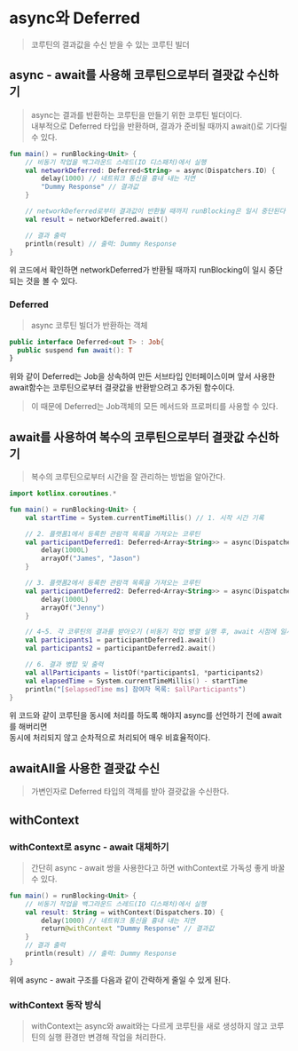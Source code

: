 # async와 Deferred 
> 코루틴의 결과값을 수신 받을 수 있는 코루틴 빌더

## async - await를 사용해 코루틴으로부터 결괏값 수신하기
> async는 결과를 반환하는 코루틴을 만들기 위한 코루틴 빌더이다.  
> 내부적으로 Deferred<T> 타입을 반환하며, 결과가 준비될 때까지 await()로 기다릴 수 있다.

```kotlin
fun main() = runBlocking<Unit> {
    // 비동기 작업을 백그라운드 스레드(IO 디스패처)에서 실행
    val networkDeferred: Deferred<String> = async(Dispatchers.IO) {
        delay(1000) // 네트워크 통신을 흉내 내는 지연
        "Dummy Response" // 결과값
    }

    // networkDeferred로부터 결과값이 반환될 때까지 runBlocking은 일시 중단된다
    val result = networkDeferred.await()

    // 결과 출력
    println(result) // 출력: Dummy Response
}
```
위 코드에서 확인하면 networkDeferred가 반환될 때까지 runBlocking이 일시 중단되는 것을 볼 수 있다.

### Deferred
> async 코루틴 빌더가 반환하는 객체

```kotlin
public interface Deferred<out T> : Job{
  public suspend fun await(): T
}
```
위와 같이 Deferred는 Job을 상속하여 만든 서브타입 인터페이스이며
앞서 사용한 await함수는 코루틴으로부터 결괏값을 반환받으려고 추가된 함수이다.

> 이 때문에 Deferred는 Job객체의 모든 메서드와 프로퍼티를 사용할 수 있다.

## await를 사용하여 복수의 코루틴으로부터 결괏값 수신하기
> 복수의 코루틴으로부터 시간을 잘 관리하는 방법을 알아간다.

```kotlin
import kotlinx.coroutines.*

fun main() = runBlocking<Unit> {
    val startTime = System.currentTimeMillis() // 1. 시작 시간 기록

    // 2. 플랫폼1에서 등록한 관람객 목록을 가져오는 코루틴
    val participantDeferred1: Deferred<Array<String>> = async(Dispatchers.IO) {
        delay(1000L)
        arrayOf("James", "Jason")
    }

    // 3. 플랫폼2에서 등록한 관람객 목록을 가져오는 코루틴
    val participantDeferred2: Deferred<Array<String>> = async(Dispatchers.IO) {
        delay(1000L)
        arrayOf("Jenny")
    }

    // 4~5. 각 코루틴의 결과를 받아오기 (비동기 작업 병렬 실행 후, await 시점에 일시 중단)
    val participants1 = participantDeferred1.await()
    val participants2 = participantDeferred2.await()

    // 6. 결과 병합 및 출력
    val allParticipants = listOf(*participants1, *participants2)
    val elapsedTime = System.currentTimeMillis() - startTime
    println("[$elapsedTime ms] 참여자 목록: $allParticipants")
}
```
위 코드와 같이 코루틴을 동시에 처리를 하도록 해야지 async를 선언하기 전에 await를 해버리면  
동시에 처리되지 않고 순차적으로 처리되어 매우 비효율적이다.

## awaitAll을 사용한 결괏값 수신
> 가변인자로 Deferred 타입의 객체를 받아 결괏값을 수신한다.

## withContext

### withContext로 async - await 대체하기
> 간단히 async - await 쌍을 사용한다고 하면 withContext로 가독성 좋게 바꿀 수 있다.

```kotlin
fun main() = runBlocking<Unit> {
    // 비동기 작업을 백그라운드 스레드(IO 디스패처)에서 실행
    val result: String = withContext(Dispatchers.IO) {
        delay(1000) // 네트워크 통신을 흉내 내는 지연
        return@withContext "Dummy Response" // 결과값
    }
    // 결과 출력
    println(result) // 출력: Dummy Response
}
```
위에 async - await 구조를 다음과 같이 간략하게 줄일 수 있게 된다.

### withContext 동작 방식
> withContext는 async와 await와는 다르게 코루틴을 새로 생성하지 않고 코루틴의 실행 환경만 변경해 작업을 처리한다.
